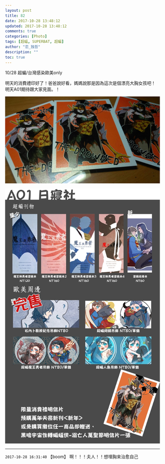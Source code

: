 ```yaml
---
layout: post
title: 82
date: 2017-10-28 13:48:12
updated: 2017-10-28 13:48:12
comments: true
categories: [Photo]
tags: [超蝠, SUPERBAT, 超蝙]
author: "恋_独哲"
description: ""
toc: true
---
```


<p>10/28 超蝙/台灣感染歐美only</p> 
<p>明天的消費禮印好了！爸爸說好看，媽媽說那是因為這次是個漂亮大胸女孩吧！<br />明天A01期待跟大家見面。！<br /></p>

![](https://raw.githubusercontent.com/alicewish/maple50821/master/img_YW5MWVN1NEpoZFZDYmlTUWxRYVN6UEhmYmgwRU5lUHVhWEVYWEZzYitZbGJNSlpDWmlUMzN3PT0.jpg)

![](https://raw.githubusercontent.com/alicewish/maple50821/master/img_YW5MWVN1NEpoZFZDYmlTUWxRYVN6T3RlZUJGcUNWNTVPMUh0eGdUcys5MTRRYS9VaFhZdmVRPT0.jpg)

---

`2017-10-28 16:31:40` 【boom】 啊！！！夫人！！想埋胸来治愈自己
